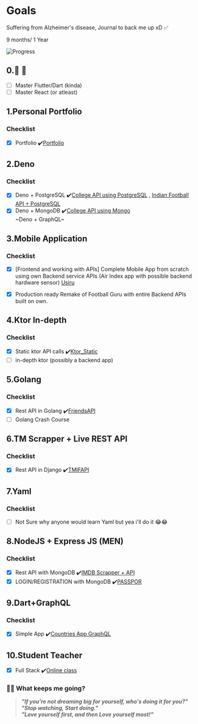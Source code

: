 # Goals
Suffering from Alzheimer's disease, Journal to back me up xD ✅

9 months/ 1 Year

![Progress](https://progress-bar.dev/70/?title=progress)

## 0.🚀 🚀
- [ ] Master Flutter/Dart (kinda)
- [ ] Master React (or atleast)

## 1.Personal Portfolio

### Checklist
- [x] Portfolio  ✔️[Portfolio](https://github.com/xanf-code/MyPortfolio)

## 2.Deno

### Checklist
- [x] Deno + PostgreSQL  ✔️[College API using PostgreSQL](https://github.com/xanf-code/CollegesAPI) , [Indian Football API + PostgreSQL](https://github.com/xanf-code/Indian-Football-API)
- [x] Deno + MongoDB  ✔️[College API using Mongo](https://github.com/xanf-code/MongoCollegeAPI)\
~Deno + GraphQL~

## 3.Mobile Application

### Checklist
- [x] [Frontend and working with APIs] Complete Mobile App from scratch using own Backend service APIs
(Air Index app with possible backend hardware sensor) [Usiru](https://github.com/xanf-code/usiru)

- [x] Production ready Remake of Football Guru with entire Backend APIs built on own.

## 4.Ktor In-depth

### Checklist

- [x] Static ktor API calls  ✔️[Ktor_Static](https://github.com/xanf-code/ktor_1)
- [ ] in-depth ktor (possibly a backend app)

## 5.Golang

### Checklist

- [x] Rest API in Golang  ✔️[FriendsAPI](https://github.com/xanf-code/friendsapi-goLang)
- [ ] Golang Crash Course

## 6.TM Scrapper + Live REST API

### Checklist

- [x] Rest API in Django  ✔️[TMIFAPI](https://github.com/xanf-code/indianfootball_djangoDB)

## 7.Yaml

### Checklist

- [ ] Not Sure why anyone would learn Yaml but yea i'll do it 😂😂

## 8.NodeJS + Express JS (MEN)

### Checklist

- [x] Rest API with MongoDB  ✔️[IMDB Scrapper + API](https://github.com/xanf-code/MEAN-CRUD-Rest-API)
- [x] LOGIN/REGISTRATION with MongoDB  ✔️[PASSPOR](https://github.com/xanf-code/Login-Registration-REST-API)

## 9.Dart+GraphQL

### Checklist
- [x] Simple App  ✔️[Countries App GraphQL](https://github.com/xanf-code/graphql_app)

## 10.Student Teacher
- [x] Full Stack ✔️[Online class](https://github.com/xanf-code/onilne-class--client-)

### 📝🤘 What keeps me going?

> ***"If you're not dreaming big for yourself, who's doing it for you?"***\
> ***"Stop watching, Start doing."***\
> ***"Love yourself first, and then Love yourself most!"***
